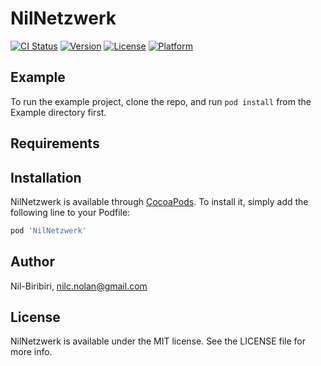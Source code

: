 # NilNetzwerk

[![CI Status](https://img.shields.io/travis/nilc.nolan@gmail.com/NilNetzwerk.svg?style=flat)](https://travis-ci.org/nilc.nolan@gmail.com/NilNetzwerk)
[![Version](https://img.shields.io/cocoapods/v/NilNetzwerk.svg?style=flat)](https://cocoapods.org/pods/NilNetzwerk)
[![License](https://img.shields.io/cocoapods/l/NilNetzwerk.svg?style=flat)](https://cocoapods.org/pods/NilNetzwerk)
[![Platform](https://img.shields.io/cocoapods/p/NilNetzwerk.svg?style=flat)](https://cocoapods.org/pods/NilNetzwerk)

## Example

To run the example project, clone the repo, and run `pod install` from the Example directory first.

## Requirements

## Installation

NilNetzwerk is available through [CocoaPods](https://cocoapods.org). To install
it, simply add the following line to your Podfile:

```ruby
pod 'NilNetzwerk'
```

## Author

Nil-Biribiri, nilc.nolan@gmail.com

## License

NilNetzwerk is available under the MIT license. See the LICENSE file for more info.
